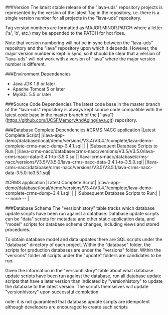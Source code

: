 ###Version
The latest stable release of the "lava-uds" repository projects is represented by the  version of the latest Tag in the repository, i.e. there is a single version number for all projects in the "lava-uds" repository.

Tag version numbers are formatted as MAJOR.MINOR.PATCH where a letter ('a', 'b', etc.) may be appended to the PATCH for hot fixes. 

Note that version numbering will not be in sync between the "lava-uds" repository and the "lava" repository upon which it depends. However, the major version number is kept in sync, so it should be clear that a version of "lava-uds" will not work with a version of "lava" where the major version number is different. 


    
###Environment Dependencies
- Java JDK 1.6 or later
- Apache Tomcat 5 or later
- MySQL 5.5 or later


   
###Source Code Dependencies
The latest code base in the master branch of the "lava-uds" repository is always kept source code compatible with the latest code base in the master branch of the ["lava"] (https://github.com/UCSFMemoryAndAging/lava.git) repository.

###Database Complete Dependencies
#CRMS NACC application
|Latest Complete Script|
|/lava-app-demo/database/local/demo/versions/V3.4/V3.4.1/complete/lava-demo-complete-crms-nacc-dump-3.4.1.sql|
| |
|Subsequent Database Scripts to Run:|
|/lava-crms-nacc/database/crms-nacc/versions/V3.5/V3.5.0/lava-crms-nacc-data-3.4.1-to-3.5.0.sql|
|/lava-crms-nacc/database/crms-nacc/versions/V3.5/V3.5.0/lava-crms-nacc-data-3.4.1-to-3.5.0.sql|
|/lava-crms-nacc/database/crms-nacc/versions/V3.5/V3.5.1/lava-crms-nacc-data-3.5.0-to3.5.1.sql|

#CRMS application
|Latest Complete Script|
|/lava-app-demo/database/local/demo/versions/V3.4/V3.4.1/complete/lava-demo-complete-crms-dump-3.4.1.sql|
| |
|Subsequent Database Scripts to Run:|
| -- none -- |




    
###Database Schema
The "versionhistory" table tracks which database update scripts have been run against a database. Database update scripts can be "data" scripts for metadata and other static application data, and "model" scripts for database schema changes, including views and stored procedures.

To obtain database model and data updates there are SQL scripts under the "database" directory of each project. Within the "database" folder, the scripts for production databases are under the "versions" folder. Within the "versions" folder all scripts under the "update" folders are candidates to be run.

Given the information in the "versionhistory" table about what database update scripts have been run against the database, run all database update scripts that have a later version than indicated by "versionhistory" to update the database to the latest version. The scripts themselves will update "versionhistory" upon successful completion.

note: it is not guaranteed that database update scripts are idempotent although developers are encouraged to create such scripts

